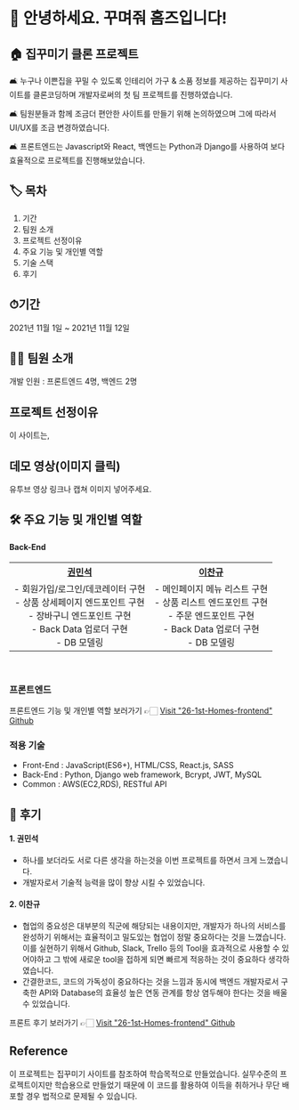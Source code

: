 # 🙌 안녕하세요. 꾸며줘 홈즈입니다!   

## 🏠 집꾸미기 클론 프로젝트
🛋 누구나 이쁜집을 꾸밀 수 있도록 인테리어 가구 & 소품 정보를 제공하는 집꾸미기 사이트를 클론코딩하며 개발자로써의 첫 팀 프로젝트를 진행하였습니다.

🛋 팀원분들과 함께 조금더 편안한 사이트를 만들기 위해 논의하였으며 그에 따라서 UI/UX를 조금 변경하였습니다.

🛋 프론트엔드는 Javascript와 React, 백엔드는 Python과 Django를 사용하여 보다 효율적으로 프로젝트를 진행해보았습니다.

## 🏷 목차
1. 기간
2. 팀원 소개
3. 프로젝트 선정이유
4. 주요 기능 및 개인별 역할
5. 기술 스택
6. 후기

## ⏱기간
2021년 11월 1일 ~ 2021년 11월 12일

## 🙋‍♀️ 팀원 소개
개발 인원 : 프론트엔드 4명, 백엔드 2명

## 프로젝트 선정이유
이 사이트는,

## 데모 영상(이미지 클릭)
유투브 영상 링크나 캡쳐 이미지 넣어주세요.

## 🛠 주요 기능 및 개인별 역할

 <h4>  Back-End </h4>
  <table style="text-align:center;">
    <tr>
      <th><a href="https://github.com/knch1014">권민석</a></th>
      <th><a href="https://github.com/Kyuuu827">이찬규</a></th>
    </tr>
    <tr>
      <td>
        - 회원가입/로그인/데코레이터 구현<br>
        - 상품 상세페이지 엔드포인트 구현<br>
        - 장바구니 엔드포인트 구현<br>
        - Back Data 업로더 구현<br>
        - DB 모델링
      </td>
      <td>
        - 메인페이지 메뉴 리스트 구현<br>
        - 상품 리스트 엔드포인트 구현<br>
        - 주문 엔드포인트 구현<br>
        - Back Data 업로더 구현<br>
        - DB 모델링
      </td>
    </tr>       
  </table>
<br>  

### 프론트엔드
프론트엔드 기능 및 개인별 역할 보러가기 👉🏻 [Visit "26-1st-Homes-frontend" Github](https://github.com/wecode-bootcamp-korea/26-1st-Homes-frontend)  

### 적용 기술
- Front-End : JavaScript(ES6+), HTML/CSS, React.js, SASS
- Back-End : Python, Django web framework, Bcrypt, JWT, MySQL
- Common : AWS(EC2,RDS), RESTful API

## 📝 후기
#### 1. 권민석
* 하나를 보더라도 서로 다른 생각을 하는것을 이번 프로젝트를 하면서 크게 느꼈습니다.
* 개발자로서 기술적 능력을 많이 향상 시킬 수 있었습니다.

#### 2. 이찬규
* 협업의 중요성은 대부분의 직군에 해당되는 내용이지만, 개발자가 하나의 서비스를 완성하기 위해서는 효율적이고 밀도있는 협업이 정말 중요하다는 것을 느꼈습니다. 이를 실현하기 위해서 Github, Slack, Trello 등의 Tool을 효과적으로 사용할 수 있어야하고 그 밖에 새로운 tool을 접하게 되면 빠르게 적응하는 것이 중요하다 생각하였습니다.  
* 간결한코드, 코드의 가독성이 중요하다는 것을 느낌과 동시에 백엔드 개발자로서 구축한 API와 Database의 효율성 높은 연동 관계를 항상 염두해야 한다는 것을 배울 수 있었습니다. 

프론트 후기 보러가기 👉🏻 [Visit "26-1st-Homes-frontend" Github](https://github.com/wecode-bootcamp-korea/26-1st-Homes-frontend) 

## Reference
이 프로젝트는 집꾸미기 사이트를 참조하여 학습목적으로 만들었습니다.
실무수준의 프로젝트이지만 학습용으로 만들었기 때문에 이 코드를 활용하여 이득을 취하거나 무단 배포할 경우 법적으로 문제될 수 있습니다.